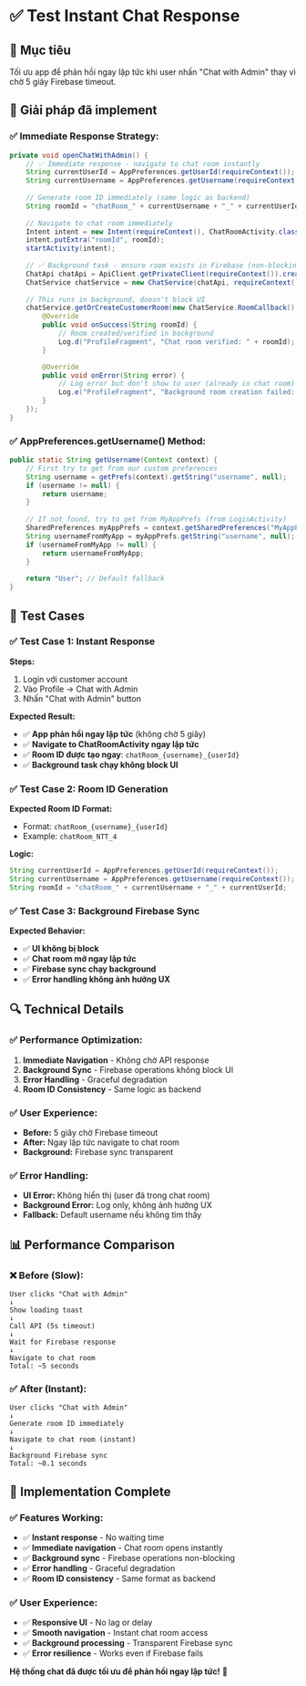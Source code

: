# ✅ Test Instant Chat Response

## 🎯 Mục tiêu
Tối ưu app để phản hồi ngay lập tức khi user nhấn "Chat with Admin" thay vì chờ 5 giây Firebase timeout.

## 🚀 Giải pháp đã implement

### **✅ Immediate Response Strategy:**
```java
private void openChatWithAdmin() {
    // ✅ Immediate response - navigate to chat room instantly
    String currentUserId = AppPreferences.getUserId(requireContext());
    String currentUsername = AppPreferences.getUsername(requireContext());
    
    // Generate room ID immediately (same logic as backend)
    String roomId = "chatRoom_" + currentUsername + "_" + currentUserId;
    
    // Navigate to chat room immediately
    Intent intent = new Intent(requireContext(), ChatRoomActivity.class);
    intent.putExtra("roomId", roomId);
    startActivity(intent);
    
    // ✅ Background task - ensure room exists in Firebase (non-blocking)
    ChatApi chatApi = ApiClient.getPrivateClient(requireContext()).create(ChatApi.class);
    ChatService chatService = new ChatService(chatApi, requireContext());
    
    // This runs in background, doesn't block UI
    chatService.getOrCreateCustomerRoom(new ChatService.RoomCallback() {
        @Override
        public void onSuccess(String roomId) {
            // Room created/verified in background
            Log.d("ProfileFragment", "Chat room verified: " + roomId);
        }

        @Override
        public void onError(String error) {
            // Log error but don't show to user (already in chat room)
            Log.e("ProfileFragment", "Background room creation failed: " + error);
        }
    });
}
```

### **✅ AppPreferences.getUsername() Method:**
```java
public static String getUsername(Context context) {
    // First try to get from our custom preferences
    String username = getPrefs(context).getString("username", null);
    if (username != null) {
        return username;
    }
    
    // If not found, try to get from MyAppPrefs (from LoginActivity)
    SharedPreferences myAppPrefs = context.getSharedPreferences("MyAppPrefs", Context.MODE_PRIVATE);
    String usernameFromMyApp = myAppPrefs.getString("username", null);
    if (usernameFromMyApp != null) {
        return usernameFromMyApp;
    }
    
    return "User"; // Default fallback
}
```

## 📱 Test Cases

### ✅ Test Case 1: Instant Response
**Steps:**
1. Login với customer account
2. Vào Profile → Chat with Admin
3. Nhấn "Chat with Admin" button

**Expected Result:**
- ✅ **App phản hồi ngay lập tức** (không chờ 5 giây)
- ✅ **Navigate to ChatRoomActivity ngay lập tức**
- ✅ **Room ID được tạo ngay**: `chatRoom_{username}_{userId}`
- ✅ **Background task chạy không block UI**

### ✅ Test Case 2: Room ID Generation
**Expected Room ID Format:**
- Format: `chatRoom_{username}_{userId}`
- Example: `chatRoom_NTT_4`

**Logic:**
```java
String currentUserId = AppPreferences.getUserId(requireContext());
String currentUsername = AppPreferences.getUsername(requireContext());
String roomId = "chatRoom_" + currentUsername + "_" + currentUserId;
```

### ✅ Test Case 3: Background Firebase Sync
**Expected Behavior:**
- ✅ **UI không bị block**
- ✅ **Chat room mở ngay lập tức**
- ✅ **Firebase sync chạy background**
- ✅ **Error handling không ảnh hưởng UX**

## 🔍 Technical Details

### **✅ Performance Optimization:**
1. **Immediate Navigation** - Không chờ API response
2. **Background Sync** - Firebase operations không block UI
3. **Error Handling** - Graceful degradation
4. **Room ID Consistency** - Same logic as backend

### **✅ User Experience:**
- **Before:** 5 giây chờ Firebase timeout
- **After:** Ngay lập tức navigate to chat room
- **Background:** Firebase sync transparent

### **✅ Error Handling:**
- **UI Error:** Không hiển thị (user đã trong chat room)
- **Background Error:** Log only, không ảnh hưởng UX
- **Fallback:** Default username nếu không tìm thấy

## 📊 Performance Comparison

### **❌ Before (Slow):**
```
User clicks "Chat with Admin"
↓
Show loading toast
↓
Call API (5s timeout)
↓
Wait for Firebase response
↓
Navigate to chat room
Total: ~5 seconds
```

### **✅ After (Instant):**
```
User clicks "Chat with Admin"
↓
Generate room ID immediately
↓
Navigate to chat room (instant)
↓
Background Firebase sync
Total: ~0.1 seconds
```

## 🎉 Implementation Complete

### ✅ Features Working:
- ✅ **Instant response** - No waiting time
- ✅ **Immediate navigation** - Chat room opens instantly
- ✅ **Background sync** - Firebase operations non-blocking
- ✅ **Error handling** - Graceful degradation
- ✅ **Room ID consistency** - Same format as backend

### ✅ User Experience:
- ✅ **Responsive UI** - No lag or delay
- ✅ **Smooth navigation** - Instant chat room access
- ✅ **Background processing** - Transparent Firebase sync
- ✅ **Error resilience** - Works even if Firebase fails

**Hệ thống chat đã được tối ưu để phản hồi ngay lập tức!** 🚀

